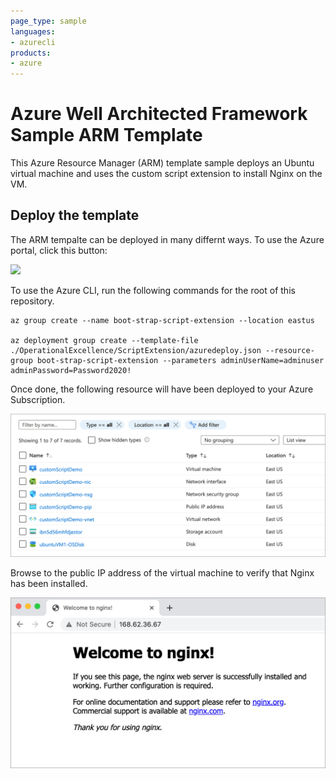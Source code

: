 ```yaml
---
page_type: sample
languages:
- azurecli
products:
- azure
---
```


# Azure Well Architected Framework Sample ARM Template

This Azure Resource Manager (ARM) template sample deploys an Ubuntu virtual machine and uses the custom script extension to install Nginx on the VM.

## Deploy the template

The ARM tempalte can be deployed in many differnt ways. To use the Azure portal, click this button:

<a href="https://portal.azure.com/#create/Microsoft.Template/uri/https%3A%2F%2Fraw.githubusercontent.com%2Fmspnp%2Fsamples%2Fmaster%2FOperationalExcellence%2FScriptExtension%2Fazuredeploy.json" target="_blank">
    <img src="http://azuredeploy.net/deploybutton.png"/>
</a>

To use the Azure CLI, run the following commands for the root of this repository.

```azurecli
az group create --name boot-strap-script-extension --location eastus

az deployment group create --template-file ./OperationalExcellence/ScriptExtension/azuredeploy.json --resource-group boot-strap-script-extension --parameters adminUserName=adminuser adminPassword=Password2020!
```

Once done, the following resource will have been deployed to your Azure Subscription.

![Image of Azure resources, as seen in the Azure portal.](./images/custom-script-demo-resources.png)

Browse to the public IP address of the virtual machine to verify that Nginx has been installed.

![Image of Nginx default page seen in a web browser.](./images/nginx.png)